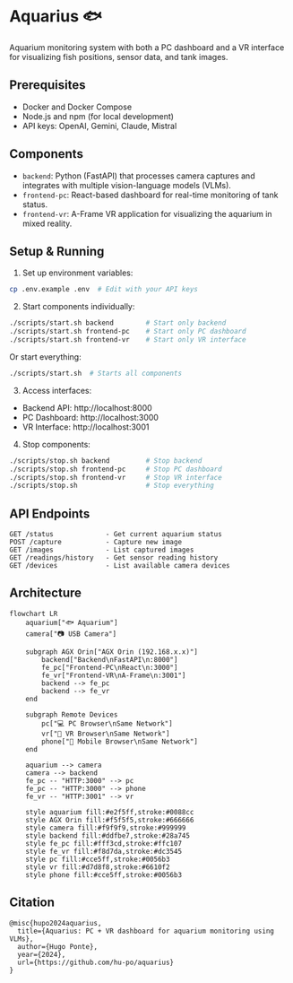 # Aquarius 🐟

Aquarium monitoring system with both a PC dashboard and a VR interface for visualizing fish positions, sensor data, and tank images.

## Prerequisites

- Docker and Docker Compose
- Node.js and npm (for local development)
- API keys: OpenAI, Gemini, Claude, Mistral

## Components

- `backend`: Python (FastAPI) that processes camera captures and integrates with multiple vision-language models (VLMs).
- `frontend-pc`: React-based dashboard for real-time monitoring of tank status.
- `frontend-vr`: A-Frame VR application for visualizing the aquarium in mixed reality.

## Setup & Running

1. Set up environment variables:
```bash
cp .env.example .env  # Edit with your API keys
```

2. Start components individually:
```bash
./scripts/start.sh backend        # Start only backend
./scripts/start.sh frontend-pc    # Start only PC dashboard
./scripts/start.sh frontend-vr    # Start only VR interface
```

Or start everything:
```bash
./scripts/start.sh  # Starts all components
```

3. Access interfaces:
- Backend API: http://localhost:8000
- PC Dashboard: http://localhost:3000 
- VR Interface: http://localhost:3001

4. Stop components:
```bash
./scripts/stop.sh backend         # Stop backend
./scripts/stop.sh frontend-pc     # Stop PC dashboard
./scripts/stop.sh frontend-vr     # Stop VR interface
./scripts/stop.sh                 # Stop everything
```

## API Endpoints

```
GET /status             - Get current aquarium status
POST /capture           - Capture new image
GET /images             - List captured images
GET /readings/history   - Get sensor reading history
GET /devices            - List available camera devices
```

<!-- ## Video

[![YouTube Video](https://img.youtube.com/vi/TBD/0.jpg)](https://www.youtube.com/watch?v=TBD) -->

## Architecture

```mermaid
flowchart LR
    aquarium["🐟 Aquarium"]
    camera["📷 USB Camera"]
    
    subgraph AGX Orin["AGX Orin (192.168.x.x)"]
        backend["Backend\nFastAPI\n:8000"]
        fe_pc["Frontend-PC\nReact\n:3000"]
        fe_vr["Frontend-VR\nA-Frame\n:3001"]
        backend --> fe_pc
        backend --> fe_vr
    end
    
    subgraph Remote Devices
        pc["💻 PC Browser\nSame Network"]
        vr["🥽 VR Browser\nSame Network"]
        phone["📱 Mobile Browser\nSame Network"]
    end
    
    aquarium --> camera
    camera --> backend
    fe_pc -- "HTTP:3000" --> pc
    fe_pc -- "HTTP:3000" --> phone
    fe_vr -- "HTTP:3001" --> vr

    style aquarium fill:#e2f5ff,stroke:#0088cc
    style AGX Orin fill:#f5f5f5,stroke:#666666
    style camera fill:#f9f9f9,stroke:#999999
    style backend fill:#ddfbe7,stroke:#28a745
    style fe_pc fill:#fff3cd,stroke:#ffc107
    style fe_vr fill:#f8d7da,stroke:#dc3545
    style pc fill:#cce5ff,stroke:#0056b3
    style vr fill:#d7d8f8,stroke:#6610f2
    style phone fill:#cce5ff,stroke:#0056b3
```

## Citation

```
@misc{hupo2024aquarius,
  title={Aquarius: PC + VR dashboard for aquarium monitoring using VLMs},
  author={Hugo Ponte},
  year={2024},
  url={https://github.com/hu-po/aquarius}
}
```